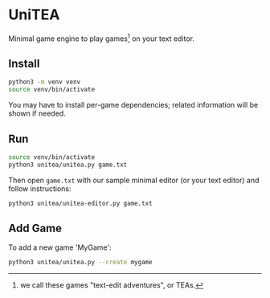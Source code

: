 # UniTEA

Minimal game engine to play games[^1] on your text editor.
[^1]: we call these games "text-edit adventures", or TEAs.

## Install

```sh
python3 -m venv venv
source venv/bin/activate
```
You may have to install per-game dependencies; related information will be shown if needed.

## Run

```sh
source venv/bin/activate
python3 unitea/unitea.py game.txt
```

Then open `game.txt` with our sample minimal editor (or your text editor) and follow instructions:
```sh
python3 unitea/unitea-editor.py game.txt
```

## Add Game

To add a new game 'MyGame':
```bash
python3 unitea/unitea.py --create mygame
```
